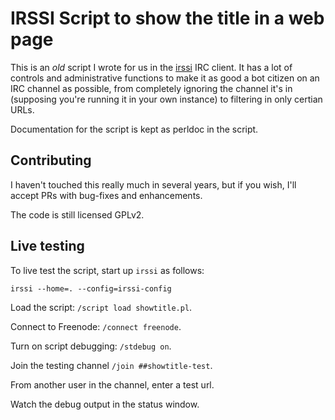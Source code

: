 # IRSSI Script to show the title in a web page

This is an *old* script I wrote for us in the [irssi] IRC client. It
has a lot of controls and administrative functions to make it as good
a bot citizen on an IRC channel as possible, from completely ignoring
the channel it's in (supposing you're running it in your own instance)
to filtering in only certian URLs.

[irssi]: https://irssi.org/ "IRSSI IRC client"

Documentation for the script is kept as perldoc in the script.

## Contributing

I haven't touched this really much in several years, but if you wish,
I'll accept PRs with bug-fixes and enhancements.

The code is still licensed GPLv2.

## Live testing

To live test the script, start up `irssi` as follows:

    irssi --home=. --config=irssi-config

Load the script: `/script load showtitle.pl`.

Connect to Freenode: `/connect freenode`.

Turn on script debugging: `/stdebug on`.

Join the testing channel `/join ##showtitle-test`.

From another user in the channel, enter a test url.

Watch the debug output in the status window.
